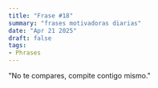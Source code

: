 ```yaml
---
title: "Frase #18"
summary: "frases motivadoras diarias"
date: "Apr 21 2025"
draft: false
tags:
- Phrases
---
```


"No te compares, compite contigo mismo."
